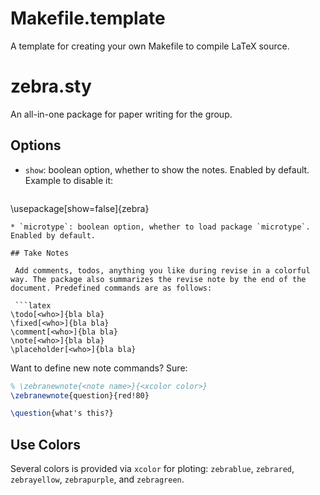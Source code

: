 # Makefile.template

  A template for creating your own Makefile to compile LaTeX source.

# zebra.sty

  An all-in-one package for paper writing for the group.

## Options

* `show`: boolean option, whether to show the notes. Enabled by default. Example to disable it:

  ```latex
\usepackage[show=false]{zebra}
  ```
* `microtype`: boolean option, whether to load package `microtype`. Enabled by default.

## Take Notes

   Add comments, todos, anything you like during revise in a colorful way. The package also summarizes the revise note by the end of the document. Predefined commands are as follows:
   
   ```latex
\todo[<who>]{bla bla}
\fixed[<who>]{bla bla}
\comment[<who>]{bla bla}
\note[<who>]{bla bla}
\placeholder[<who>]{bla bla}
   ```
   Want to define new note commands? Sure:
   ```latex
% \zebranewnote{<note name>}{<xcolor color>}
\zebranewnote{question}{red!80}

\question{what's this?}
   ```

## Use Colors 
   Several colors is provided via `xcolor` for ploting: `zebrablue`, `zebrared`, `zebrayellow`, `zebrapurple`, and `zebragreen`.
